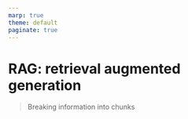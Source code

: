 ```yaml
---
marp: true
theme: default
paginate: true
---
```

<style>
.dodgerblue {
  color: dodgerblue;
}
</style>

# RAG: retrieval augmented generation
> Breaking information into chunks

